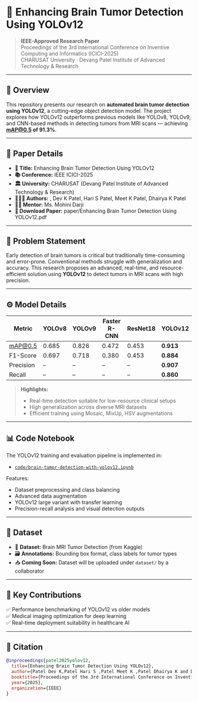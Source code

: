 # 🧠 Enhancing Brain Tumor Detection Using YOLOv12

> **IEEE-Approved Research Paper**  
> Proceedings of the 3rd International Conference on Inventive Computing and Informatics (ICICI-2025)  
> CHARUSAT University · Devang Patel Institute of Advanced Technology & Research

---

## 📌 Overview

This repository presents our research on **automated brain tumor detection using YOLOv12**, a cutting-edge object detection model. The project explores how YOLOv12 outperforms previous models like YOLOv8, YOLOv9, and CNN-based methods in detecting tumors from MRI scans — achieving **mAP@0.5 of 91.3%**.

---

## 🧾 Paper Details

- **📄 Title:** Enhancing Brain Tumor Detection Using YOLOv12  
- **📚 Conference:** IEEE ICICI-2025  
- **🏛️ University:** CHARUSAT (Devang Patel Institute of Advanced Technology & Research)  
- **🧑‍🤝‍🧑 Authors:** , Dev K Patel, Hari S Patel, Meet K Patel, Dhairya K Patel 
- **👩‍🏫 Mentor:** Ms. Mohini Darji  
- **📎 Download Paper:** paper/Enhancing Brain Tumor Detection Using YOLOv12.pdf

---

## 🧠 Problem Statement

Early detection of brain tumors is critical but traditionally time-consuming and error-prone. Conventional methods struggle with generalization and accuracy. This research proposes an advanced, real-time, and resource-efficient solution using **YOLOv12** to detect tumors in MRI scans with high precision.

---

## ⚙️ Model Details

| Metric        | YOLOv8 | YOLOv9 | Faster R-CNN | ResNet18 | **YOLOv12** |
|---------------|--------|--------|--------------|----------|-------------|
| mAP@0.5       | 0.685  | 0.826  | 0.472        | 0.453    | **0.913**   |
| F1-Score      | 0.697  | 0.718  | 0.380        | 0.453    | **0.884**   |
| Precision     | –      | –      | –            | –        | **0.907**   |
| Recall        | –      | –      | –            | –        | **0.860**   |

> **Highlights:**
> - Real-time detection suitable for low-resource clinical setups  
> - High generalization across diverse MRI datasets  
> - Efficient training using Mosaic, MixUp, HSV augmentations

---

## 📊 Code Notebook

The YOLOv12 training and evaluation pipeline is implemented in:
- [`code/brain-tumor-detection-with-yolov12.ipynb`](code/brain-tumor-detection-with-yolov12.ipynb)

Features:
- Dataset preprocessing and class balancing  
- Advanced data augmentation  
- YOLOv12 large variant with transfer learning  
- Precision-recall analysis and visual detection outputs

---

## 📁 Dataset

- 📌 **Dataset:** Brain MRI Tumor Detection (from Kaggle)  
- 🗃️ **Annotations:** Bounding box format, class labels for tumor types  
- 📥 **Coming Soon:** Dataset will be uploaded under `dataset/` by a collaborator

---

## 🔬 Key Contributions

✅ Performance benchmarking of YOLOv12 vs older models  
✅ Medical imaging optimization for deep learning  
✅ Real-time deployment suitability in healthcare AI  

---

## 📜 Citation

```bibtex
@inproceedings{patel2025yolov12,
  title={Enhancing Brain Tumor Detection Using YOLOv12},
  author={Patel Dev K,Patel Hari S ,Patel Meet K ,Patel Dhairya K and Darji Mohini},
  booktitle={Proceedings of the 3rd International Conference on Inventive Computing and Informatics (ICICI)},
  year={2025},
  organization={IEEE}
}
